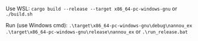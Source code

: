 Use WSL:
`cargo build --release --target x86_64-pc-windows-gnu`
or
`./build.sh`

Run (use Windows cmd):
`.\target\x86_64-pc-windows-gnu\debug\nannou_ex`
`.\target\x86_64-pc-windows-gnu\release\nannou_ex`
or
`.\run_release.bat`